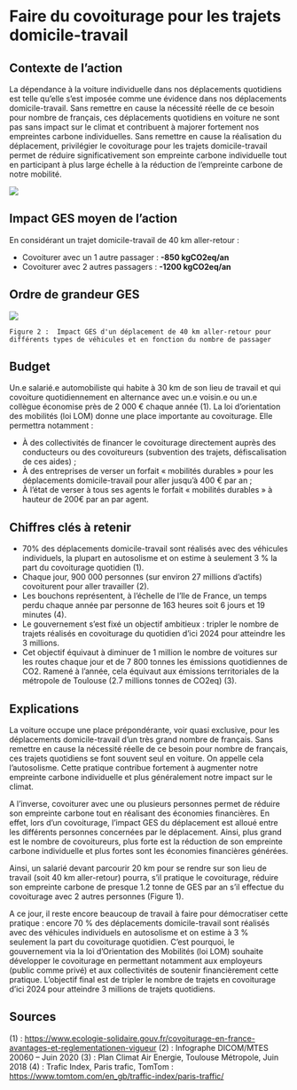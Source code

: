 
# Faire du covoiturage pour les trajets domicile-travail

## Contexte de l’action
La dépendance à la voiture individuelle dans nos déplacements quotidiens est telle qu’elle s’est imposée comme une évidence dans nos déplacements domicile-travail. Sans remettre en cause la nécessité réelle de ce besoin pour nombre de français, ces déplacements quotidiens en voiture ne sont pas sans impact sur le climat et contribuent à majorer fortement nos empreintes carbone individuelles. Sans remettre en cause la réalisation du déplacement, privilégier le covoiturage pour les trajets domicile-travail permet de réduire significativement son empreinte carbone individuelle tout en participant à plus large échelle à la réduction de l’empreinte carbone de notre mobilité.  

![](https://ecolab-data.netlify.app/public/images/Chiffres-clefs_covoitDT.png)

## Impact GES moyen de l’action

En considérant un trajet domicile-travail de 40 km aller-retour :
- Covoiturer avec un 1 autre passager : **-850 kgCO2eq/an**
- Covoiturer avec 2 autres passagers : **-1200 kgCO2eq/an**

## Ordre de grandeur GES

![](https://www.associationbilancarbone.fr/wp-content/uploads/2020/12/covoiturage-d-t-fig2.jpg)

```Figure 2 :  Impact GES d'un déplacement de 40 km aller-retour pour différents types de véhicules et en fonction du nombre de passager```

## Budget
Un.e salarié.e  automobiliste qui habite à 30 km de son lieu de travail et qui covoiture quotidiennement en alternance avec un.e voisin.e ou un.e collègue économise près de 2 000 € chaque année (1).
La loi d’orientation des mobilités (loi LOM) donne une place importante au covoiturage. Elle permettra notamment :
- À des collectivités de financer le covoiturage directement auprès des conducteurs ou des covoitureurs (subvention des trajets, défiscalisation de ces aides) ;
- À des entreprises de verser un forfait « mobilités durables » pour les déplacements domicile-travail pour aller jusqu’à 400 € par an ;
- À l’état de verser à tous ses agents le forfait « mobilités durables » à hauteur de 200€ par an par agent.

## Chiffres clés à retenir
- 70% des déplacements domicile-travail sont réalisés avec des véhicules individuels, la plupart en autosolisme et on estime à seulement 3 % la part du covoiturage quotidien (1).
- Chaque jour, 900 000 personnes (sur environ 27 millions d’actifs) covoiturent pour aller travailler (2).
- Les bouchons représentent, à l’échelle de l’Ile de France, un temps perdu chaque année par personne de 163 heures soit 6 jours et 19 minutes (4).
- Le gouvernement s’est fixé un objectif ambitieux : tripler le nombre de trajets réalisés en covoiturage du quotidien d’ici 2024 pour atteindre les 3 millions.
- Cet objectif équivaut à diminuer de 1 million le nombre de voitures sur les routes chaque jour et de 7 800 tonnes les émissions quotidiennes de CO2. Ramené à l’année, cela équivaut aux émissions territoriales de la métropole de Toulouse (2.7 millions tonnes de CO2eq) (3).

## Explications
La voiture occupe une place prépondérante, voir quasi exclusive, pour les déplacements domicile-travail d’un très grand nombre de français. Sans remettre en cause la nécessité réelle de ce besoin pour nombre de français, ces trajets quotidiens se font souvent seul en voiture. On appelle cela l’autosolisme. Cette pratique contribue fortement à augmenter notre empreinte carbone individuelle et plus généralement notre impact sur le climat. 

A l’inverse, covoiturer avec une ou plusieurs personnes permet de réduire son empreinte carbone tout en réalisant des économies financières. En effet, lors d’un covoiturage, l’impact GES du déplacement est alloué entre les différents personnes concernées par le déplacement. Ainsi, plus grand est le nombre de covoitureurs, plus forte est la réduction de son empreinte carbone individuelle et plus fortes sont les économies financières générées. 

Ainsi, un salarié devant parcourir 20 km pour se rendre sur son lieu de travail (soit 40 km aller-retour) pourra, s’il pratique le covoiturage, réduire son empreinte carbone de presque 1.2 tonne de GES par an s’il effectue du covoiturage avec 2 autres personnes (Figure 1).

A ce jour, il reste encore beaucoup de travail à faire pour démocratiser cette pratique : encore 70 % des déplacements domicile-travail sont réalisés avec des véhicules individuels en autosolisme et on estime à 3 % seulement la part du covoiturage quotidien. C’est pourquoi, le gouvernement via la loi d’Orientation des Mobilités (loi LOM) souhaite développer le covoiturage en permettant notamment aux employeurs (public comme privé) et aux collectivités de soutenir financièrement cette pratique. L’objectif final est de tripler le nombre de trajets en covoiturage d’ici 2024 pour atteindre 3 millions de trajets quotidiens.

## Sources
(1) : https://www.ecologie-solidaire.gouv.fr/covoiturage-en-france-avantages-et-reglementationen-vigueur 
(2) : Infographe DICOM/MTES 20060 – Juin 2020
(3) : Plan Climat Air Energie, Toulouse Métropole, Juin 2018
(4) : Trafic Index, Paris trafic, TomTom : https://www.tomtom.com/en_gb/traffic-index/paris-traffic/
